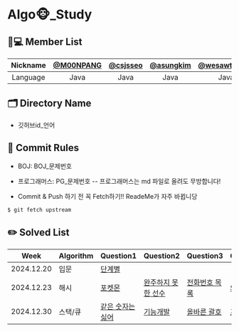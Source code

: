 # Algo🐵_Study

## 🧑💻 Member List
| Nickname | [@M00NPANG](https://github.com/M00NPANG) | [@csjsseo](https://github.com/csjsseo) | [@asungkim](https://github.com/asungkim)| [@wesawth3sun](https://github.com/wesawth3sun) | [@wkdan](https://github.com/wkdan)
| :------: | :--------------------------------------------: | :--------------------------------------: | :----------------------------------: | :------------------------------------: | :--------------------------------------:
| Language |                  Java                     |                 Java                     |                Java                 |                  Java                  |                   Java                   | 
## 🗂 Directory Name

- 깃허브id_언어

## 🤝 Commit Rules
- BOJ: BOJ_문제번호
- 프로그래머스: PG_문제번호
  -- 프로그래머스는 md 파일로 올려도 무방합니다!

- Commit & Push 하기 전 꼭 Fetch하기!! ReadeMe가 자주 바뀝니당
```
$ git fetch upstream
```


## ✏️ Solved List
|Week|Algorithm|Question1|Question2|Question3|Question4|Question5|
|------|---|---|---|---|---|---|
|2024.12.20|입문| [단계별](https://www.acmicpc.net/step) |           |           |             |           |
|2024.12.23|해시|[포켓몬](https://school.programmers.co.kr/learn/courses/30/lessons/1845)|[완주하지 못 한 선수](https://school.programmers.co.kr/learn/courses/30/lessons/42576)|[전화번호 목록](https://school.programmers.co.kr/learn/courses/30/lessons/42577)|[의상](https://school.programmers.co.kr/learn/courses/30/lessons/42578)|[베스트 앨범](https://school.programmers.co.kr/learn/courses/30/lessons/42579)|
|2024.12.30|스택/큐|[같은 숫자는 싫어](https://school.programmers.co.kr/learn/courses/30/lessons/12906)|[기능개발](https://school.programmers.co.kr/learn/courses/30/lessons/42586)|[올바른 괄호](https://school.programmers.co.kr/learn/courses/30/lessons/12909)|[프로세스](https://school.programmers.co.kr/learn/courses/30/lessons/42587)|[다리를 지나는 트럭](https://school.programmers.co.kr/learn/courses/30/lessons/42583)|
